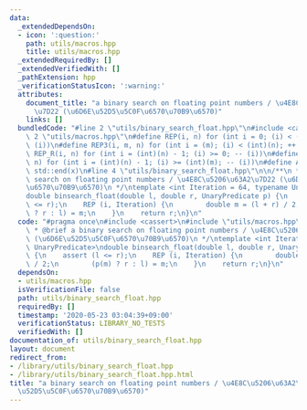 ```yaml
---
data:
  _extendedDependsOn:
  - icon: ':question:'
    path: utils/macros.hpp
    title: utils/macros.hpp
  _extendedRequiredBy: []
  _extendedVerifiedWith: []
  _pathExtension: hpp
  _verificationStatusIcon: ':warning:'
  attributes:
    document_title: "a binary search on floating point numbers / \u4E8C\u5206\u63A2\
      \u7D22 (\u6D6E\u52D5\u5C0F\u6570\u70B9\u6570)"
    links: []
  bundledCode: "#line 2 \"utils/binary_search_float.hpp\"\n#include <cassert>\n#line\
    \ 2 \"utils/macros.hpp\"\n#define REP(i, n) for (int i = 0; (i) < (int)(n); ++\
    \ (i))\n#define REP3(i, m, n) for (int i = (m); (i) < (int)(n); ++ (i))\n#define\
    \ REP_R(i, n) for (int i = (int)(n) - 1; (i) >= 0; -- (i))\n#define REP3R(i, m,\
    \ n) for (int i = (int)(n) - 1; (i) >= (int)(m); -- (i))\n#define ALL(x) std::begin(x),\
    \ std::end(x)\n#line 4 \"utils/binary_search_float.hpp\"\n\n/**\n * @brief a binary\
    \ search on floating point numbers / \u4E8C\u5206\u63A2\u7D22 (\u6D6E\u52D5\u5C0F\
    \u6570\u70B9\u6570)\n */\ntemplate <int Iteration = 64, typename UnaryPredicate>\n\
    double binsearch_float(double l, double r, UnaryPredicate p) {\n    assert (l\
    \ <= r);\n    REP (i, Iteration) {\n        double m = (l + r) / 2;\n        (p(m)\
    \ ? r : l) = m;\n    }\n    return r;\n}\n"
  code: "#pragma once\n#include <cassert>\n#include \"utils/macros.hpp\"\n\n/**\n\
    \ * @brief a binary search on floating point numbers / \u4E8C\u5206\u63A2\u7D22\
    \ (\u6D6E\u52D5\u5C0F\u6570\u70B9\u6570)\n */\ntemplate <int Iteration = 64, typename\
    \ UnaryPredicate>\ndouble binsearch_float(double l, double r, UnaryPredicate p)\
    \ {\n    assert (l <= r);\n    REP (i, Iteration) {\n        double m = (l + r)\
    \ / 2;\n        (p(m) ? r : l) = m;\n    }\n    return r;\n}\n"
  dependsOn:
  - utils/macros.hpp
  isVerificationFile: false
  path: utils/binary_search_float.hpp
  requiredBy: []
  timestamp: '2020-05-23 03:04:39+09:00'
  verificationStatus: LIBRARY_NO_TESTS
  verifiedWith: []
documentation_of: utils/binary_search_float.hpp
layout: document
redirect_from:
- /library/utils/binary_search_float.hpp
- /library/utils/binary_search_float.hpp.html
title: "a binary search on floating point numbers / \u4E8C\u5206\u63A2\u7D22 (\u6D6E\
  \u52D5\u5C0F\u6570\u70B9\u6570)"
---
```

